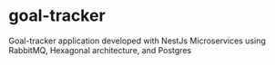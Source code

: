 # goal-tracker
Goal-tracker application developed with NestJs Microservices using RabbitMQ, Hexagonal architecture, and Postgres